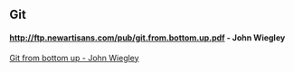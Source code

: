 ## Git

#### http://ftp.newartisans.com/pub/git.from.bottom.up.pdf - John Wiegley
[Git from bottom up - John Wiegley](http://ftp.newartisans.com/pub/git.from.bottom.up.pdf)

